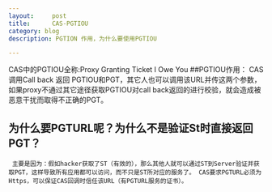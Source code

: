 ```yaml
---
layout:     post
title:      CAS-PGTIOU
category: blog
description: PGTION 作用，为什么要使用PGTIOU

---
```


CAS中的PGTIOU全称:Proxy Granting Ticket I Owe You
##PGTIOU作用：
    CAS调用Call back 返回 PGTIOU和PGT，其它人也可以调用该URL并传这两个参数，如果proxy不通过其它途径获取PGTIOU对call back返回的进行校验，就会造成被恶意干扰而取得不正确的PGT。 
     
## 为什么要PGTURL呢？为什么不是验证St时直接返回PGT？ 
     主要是因为：假如hacker获取了ST（有效的），那么其他人就可以通过ST到Server验证并获取PGT，这样导致所有应用都可以访问，而不只是ST所对应的服务了。 CAS要求PGTURL必须为Https，可以保证CAS回调时信任该URL（有PGTURL服务的证书）。